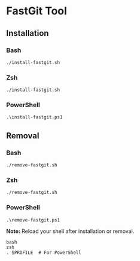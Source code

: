 <!DOCTYPE html>
<html lang="en">

<head>
  <meta charset="UTF-8">
  <meta name="viewport" content="width=device-width, initial-scale=1.0">
  <title>FastGit Tool</title>
</head>

<body>

  <h1>FastGit Tool</h1>

  <h2>Installation</h2>

  <h3>Bash</h3>
  <pre><code>./install-fastgit.sh</code></pre>

  <h3>Zsh</h3>
  <pre><code>./install-fastgit.sh</code></pre>

  <h3>PowerShell</h3>
  <pre><code>.\install-fastgit.ps1</code></pre>

  <h2>Removal</h2>

  <h3>Bash</h3>
  <pre><code>./remove-fastgit.sh</code></pre>

  <h3>Zsh</h3>
  <pre><code>./remove-fastgit.sh</code></pre>

  <h3>PowerShell</h3>
  <pre><code>.\remove-fastgit.ps1</code></pre>

  <p><strong>Note:</strong> Reload your shell after installation or removal.</p>

  <pre><code>bash<br>zsh<br>. $PROFILE  # For PowerShell</code></pre>

</body>

</html>

